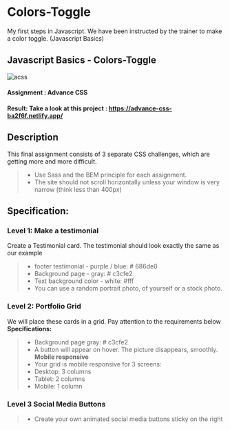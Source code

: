 # Colors-Toggle
My first steps in Javascript. We have been instructed by the trainer to make a color toggle. (Javascript Basics)

## Javascript Basics - Colors-Toggle

![acss](https://user-images.githubusercontent.com/72910410/110714377-8dc5df00-8203-11eb-9f9d-8bdf03b710ff.jpg)

#### **Assignment : Advance CSS**

#### **Result:** Take a look at this project : https://advance-css-ba2f6f.netlify.app/

## Description

This final assignment consists of 3 separate CSS challenges, which are getting more and more difficult.

>- Use Sass and the BEM principle for each assignment.
>- The site should not scroll horizontally unless your window is very narrow (think less than 400px)

## Specification:

### Level 1: Make a testimonial

Create a Testimonial card. The testimonial should look exactly the same as our example

>- footer testimonial - purple / blue: # 686de0
>- Background page - gray: # c3cfe2
>- Text background color - white: #fff
>- You can use a random portrait photo, of yourself or a stock photo.

### Level 2: Portfolio Grid

We will place these cards in a grid. Pay attention to the requirements below
**Specifications:**

>- Background page gray: # c3cfe2
>- A button will appear on hover. The picture disappears, smoothly.
  **Mobile responsive**
>- Your grid is mobile responsive for 3 screens:
>- Desktop: 3 columns
>- Tablet: 2 columns
>- Mobile: 1 column

### Level 3 Social Media Buttons

>- Create your own animated social media buttons sticky on the right
